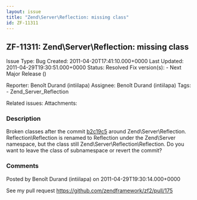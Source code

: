 ```yaml
---
layout: issue
title: "Zend\Server\Reflection: missing class"
id: ZF-11311
---
```


ZF-11311: Zend\\Server\\Reflection: missing class
-------------------------------------------------

 Issue Type: Bug Created: 2011-04-20T17:41:10.000+0000 Last Updated: 2011-04-29T19:30:51.000+0000 Status: Resolved Fix version(s): - Next Major Release ()
 
 Reporter:  Benoît Durand (intiilapa)  Assignee:  Benoît Durand (intiilapa)  Tags: - Zend\_Server\_Reflection
 
 Related issues: 
 Attachments: 
### Description

Broken classes after the commit [b2c19c5](https://github.com/zendframework/zf2/commit/b2c19c5e97bbd98f08fbf49ac7f342ba6cae266d) around Zend\\Server\\Reflection. Reflection\\Reflection is renamed to Reflection under the Zend\\Server namespace, but the class still Zend\\Server\\Reflection\\Reflection. Do you want to leave the class of subnamespace or revert the commit?

 

 

### Comments

Posted by Benoît Durand (intiilapa) on 2011-04-29T19:30:14.000+0000

See my pull request <https://github.com/zendframework/zf2/pull/175>

 

 
